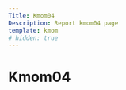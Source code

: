 ```yaml
---
Title: Kmom04
Description: Report kmom04 page
template: kmom
# hidden: true
---
```


Kmom04
==================
